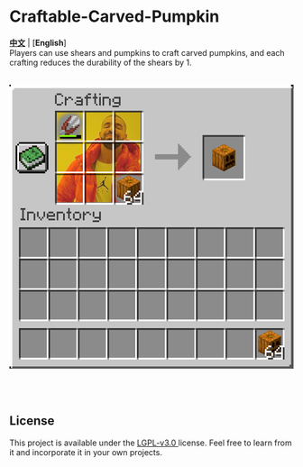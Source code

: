 # Craftable-Carved-Pumpkin

[**中文**](README.md) | [**English**]
<br/>
Players can use shears and pumpkins to craft carved pumpkins, and each crafting reduces the durability of the shears by 1.
<br/>
<br/>

![craftable_carved_pumpkin](src/main/resources/assets/craftable_carved_pumpkin/craftable_carved_pumpkin.png)

<br/>
<br/>

## License
This project is available under the [ LGPL-v3.0 ](https://choosealicense.com/licenses/lgpl-3.0/) license. Feel free to learn from it and incorporate it in your own projects.